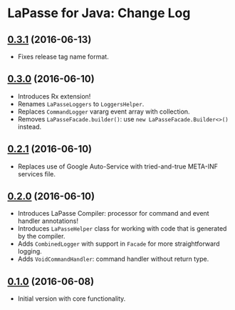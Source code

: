 # LaPasse for Java: Change Log

## [0.3.1](../../tree/0.3.1) (2016-06-13)

- Fixes release tag name format.

## [0.3.0](../../tree/lapasse-parent-0.3.0) (2016-06-10)

- Introduces Rx extension!
- Renames `LaPasseLoggers` to `LoggersHelper`.
- Replaces `CommandLogger` vararg event array with collection.
- Removes `LaPasseFacade.builder()`: use `new LaPasseFacade.Builder<>()` instead.

## [0.2.1](../../tree/lapasse-parent-0.2.1) (2016-06-10)

- Replaces use of Google Auto-Service with tried-and-true META-INF services file.

## [0.2.0](../../tree/lapasse-parent-0.2.0) (2016-06-10)

- Introduces LaPasse Compiler: processor for command and event handler annotations!
- Introduces `LaPasseHelper` class for working with code that is generated by the compiler.
- Adds `CombinedLogger` with support in `Facade` for more straightforward logging.
- Adds `VoidCommandHandler`: command handler without return type.

## [0.1.0](../../tree/lapasse-parent-0.1.0) (2016-06-08)

- Initial version with core functionality.
